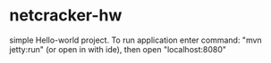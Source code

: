 # netcracker-hw
simple Hello-world project.
 To run application enter command: "mvn jetty:run" (or open in with ide), then open "localhost:8080"  

